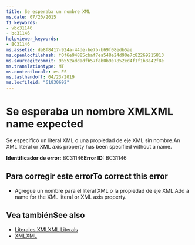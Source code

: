 ```yaml
---
title: Se esperaba un nombre XML
ms.date: 07/20/2015
f1_keywords:
- vbc31146
- bc31146
helpviewer_keywords:
- BC31146
ms.assetid: da8f8417-924a-44de-be7b-b69f08edb5ae
ms.openlocfilehash: f0f6e94885cbaf7ea548e24d90e7c82269215813
ms.sourcegitcommit: 9b552addadfb57fab0b9e7852ed4f1f1b8a42f8e
ms.translationtype: MT
ms.contentlocale: es-ES
ms.lasthandoff: 04/23/2019
ms.locfileid: "61830692"
---
```

# <a name="xml-name-expected"></a><span data-ttu-id="d9828-102">Se esperaba un nombre XML</span><span class="sxs-lookup"><span data-stu-id="d9828-102">XML name expected</span></span>
<span data-ttu-id="d9828-103">Se especificó un literal XML o una propiedad de eje XML sin nombre.</span><span class="sxs-lookup"><span data-stu-id="d9828-103">An XML literal or XML axis property has been specified without a name.</span></span>  
  
 <span data-ttu-id="d9828-104">**Identificador de error:** BC31146</span><span class="sxs-lookup"><span data-stu-id="d9828-104">**Error ID:** BC31146</span></span>  
  
## <a name="to-correct-this-error"></a><span data-ttu-id="d9828-105">Para corregir este error</span><span class="sxs-lookup"><span data-stu-id="d9828-105">To correct this error</span></span>  
  
-   <span data-ttu-id="d9828-106">Agregue un nombre para el literal XML o la propiedad de eje XML.</span><span class="sxs-lookup"><span data-stu-id="d9828-106">Add a name for the XML literal or XML axis property.</span></span>  
  
## <a name="see-also"></a><span data-ttu-id="d9828-107">Vea también</span><span class="sxs-lookup"><span data-stu-id="d9828-107">See also</span></span>

- [<span data-ttu-id="d9828-108">Literales XML</span><span class="sxs-lookup"><span data-stu-id="d9828-108">XML Literals</span></span>](../../visual-basic/language-reference/xml-literals/index.md)
- [<span data-ttu-id="d9828-109">XML</span><span class="sxs-lookup"><span data-stu-id="d9828-109">XML</span></span>](../../visual-basic/programming-guide/language-features/xml/index.md)

